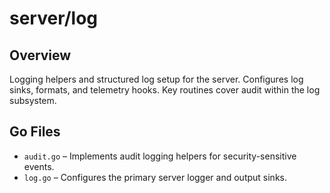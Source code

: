 # server/log

## Overview

Logging helpers and structured log setup for the server. Configures log sinks, formats, and telemetry hooks. Key routines cover audit within the log subsystem.

## Go Files

- `audit.go` – Implements audit logging helpers for security-sensitive events.
- `log.go` – Configures the primary server logger and output sinks.
